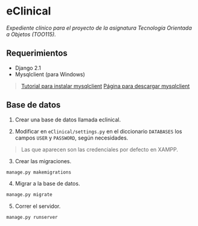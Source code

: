 # eClinical

*Expediente clínico para el proyecto de la asignatura Tecnología Orientada a Objetos (TOO115).*

## Requerimientos

- Django 2.1
- Mysqlclient (para Windows)

> [Tutorial para instalar mysqlclient](https://www.pythoniza.me/instalando-mysqlclient-en-windows/)
> [Página para descargar mysqlclient](https://www.lfd.uci.edu/~gohlke/pythonlibs/#mysqlclient)


## Base de datos

1. Crear una base de datos llamada eclinical.

2. Modificar en `eClinical/settings.py` en el diccionario `DATABASES` los campos `USER` y `PASSWORD`, según necesidades.

> Las que aparecen son las credenciales por defecto en XAMPP.

3. Crear las migraciones.

```bash
manage.py makemigrations
```

4. Migrar a la base de datos.

```bash
manage.py migrate
```

5. Correr el servidor.

```bash
manage.py runserver
```